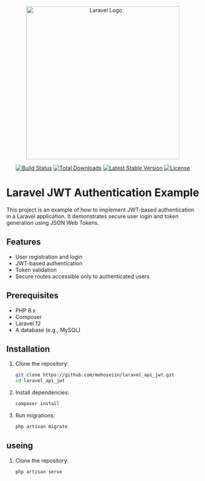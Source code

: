 <p align="center"><a href="https://laravel.com" target="_blank"><img src="https://raw.githubusercontent.com/laravel/art/master/logo-lockup/5%20SVG/2%20CMYK/1%20Full%20Color/laravel-logolockup-cmyk-red.svg" width="400" alt="Laravel Logo"></a></p>

<p align="center">
<a href="https://github.com/laravel/framework/actions"><img src="https://github.com/laravel/framework/workflows/tests/badge.svg" alt="Build Status"></a>
<a href="https://packagist.org/packages/laravel/framework"><img src="https://img.shields.io/packagist/dt/laravel/framework" alt="Total Downloads"></a>
<a href="https://packagist.org/packages/laravel/framework"><img src="https://img.shields.io/packagist/v/laravel/framework" alt="Latest Stable Version"></a>
<a href="https://packagist.org/packages/laravel/framework"><img src="https://img.shields.io/packagist/l/laravel/framework" alt="License"></a>
</p>

# Laravel JWT Authentication Example

This project is an example of how to implement JWT-based authentication in a Laravel application. It demonstrates secure user login and token generation using JSON Web Tokens.

## Features
- User registration and login
- JWT-based authentication
- Token validation
- Secure routes accessible only to authenticated users

## Prerequisites
- PHP 8.x
- Composer
- Laravel 12
- A database (e.g., MySQL)

## Installation
1. Clone the repository:
   ```bash
   git clone https://github.com/mohoseiin/laravel_api_jwt.git
   cd laravel_api_jwt
   
2. Install dependencies:
   ```bash
   composer install

3. Run migrations:
   ```bash
   php artisan migrate


## useing
1. Clone the repository:
   ```bash
   php artisan serve
